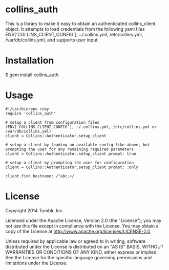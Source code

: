 collins_auth
============

This is a library to make it easy to obtain an authenticated collins_client object. 
It attempts to load credentials from the following yaml files ENV['COLLINS_CLIENT_CONFIG'], ~/.collins.yml, /etc/collins.yml, /var/db/collins.yml, and supports user input.

Installation
============

$ gem install collins_auth

Usage
=====

    #!/usr/bin/env ruby
    require 'collins_auth'

    # setup a client from configuration files (ENV['COLLINS_CLIENT_CONFIG'], ~/.collins.yml, /etc/collins.yml or /var/db/collins.yml)
    client = Collins::Authenticator.setup_client

    # setup a client by loading an available config like above, but prompting the user for any remaining required parameters
    client = Collins::Authenticator.setup_client prompt: true

    # setup a client by prompting the user for configuration
    client = Collins::Authenticator.setup_client prompt: :only
    
    client.find hostname: /^abc.+/

License
============

Copyright 2014 Tumblr, Inc.

Licensed under the Apache License, Version 2.0 (the "License");
you may not use this file except in compliance with the License.
You may obtain a copy of the License at http://www.apache.org/licenses/LICENSE-2.0

Unless required by applicable law or agreed to in writing, software
distributed under the License is distributed on an "AS IS" BASIS,
WITHOUT WARRANTIES OR CONDITIONS OF ANY KIND, either express or implied.
See the License for the specific language governing permissions and
limitations under the License.
